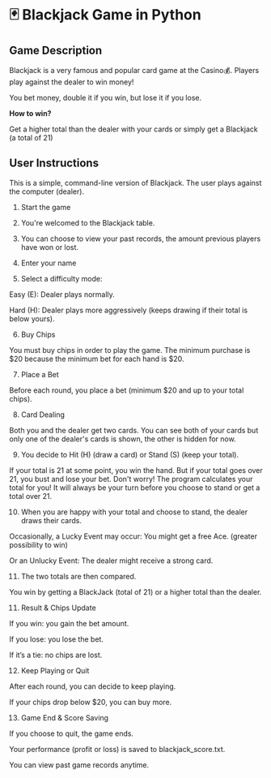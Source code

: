 # 🃏 Blackjack Game in Python
## Game Description

Blackjack is a very famous and popular card game at the Casino💰. Players play against the dealer to win money!

You bet money, double it if you win, but lose it if you lose.

**How to win?**

Get a higher total than the dealer with your cards or simply get a Blackjack (a total of 21)


## User Instructions

This is a simple, command-line version of Blackjack. The user plays against the computer (dealer). 

1. Start the game

2. You're welcomed to the Blackjack table.

3. You can choose to view your past records, the amount previous players have won or lost.

4. Enter your name 

5. Select a difficulty mode:

Easy (E): Dealer plays normally.

Hard (H): Dealer plays more aggressively (keeps drawing if their total is below yours).

6. Buy Chips

You must buy chips in order to play the game. The minimum purchase is $20 because the minimum bet for each hand is $20.

7. Place a Bet

Before each round, you place a bet (minimum $20 and up to your total chips).

8. Card Dealing

Both you and the dealer get two cards.
You can see both of your cards but only one of the dealer's cards is shown, the other is hidden for now.

9. You decide to Hit (H) (draw a card) or Stand (S) (keep your total).
    
If your total is 21 at some point, you win the hand. 
But if your total goes over 21, you bust and lose your bet. 
Don't worry! The program calculates your total for you!
It will always be your turn before you choose to stand or get a total over 21.

10. When you are happy with your total and choose to stand, the dealer draws their cards.

Occasionally, a Lucky Event may occur: You might get a free Ace. (greater possibility to win)

Or an Unlucky Event: The dealer might receive a strong card.

11. The two totals are then compared.

You win by getting a BlackJack (total of 21) or a higher total than the dealer.

11. Result & Chips Update

If you win: you gain the bet amount.

If you lose: you lose the bet.

If it’s a tie: no chips are lost.

12. Keep Playing or Quit

After each round, you can decide to keep playing.

If your chips drop below $20, you can buy more.

13. Game End & Score Saving

If you choose to quit, the game ends.

Your performance (profit or loss) is saved to blackjack_score.txt.

You can view past game records anytime.


